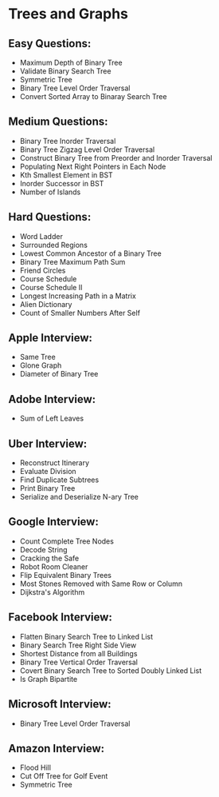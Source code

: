 # Trees and Graphs


## Easy Questions:

+ Maximum Depth of Binary Tree
+ Validate Binary Search Tree
+ Symmetric Tree
+ Binary Tree Level Order Traversal
+ Convert Sorted Array to Binaray Search Tree

## Medium Questions:

+ Binary Tree Inorder Traversal
+ Binary Tree Zigzag Level Order Traversal
+ Construct Binary Tree from Preorder and Inorder Traversal
+ Populating Next Right Pointers in Each Node
+ Kth Smallest Element in BST
+ Inorder Successor in BST
+ Number of Islands

## Hard Questions:

+ Word Ladder
+ Surrounded Regions
+ Lowest Common Ancestor of a Binary Tree
+ Binary Tree Maximum Path Sum
+ Friend Circles
+ Course Schedule
+ Course Schedule II
+ Longest Increasing Path in a Matrix
+ Alien Dictionary
+ Count of Smaller Numbers After Self

## Apple Interview:

+ Same Tree
+ Glone Graph
+ Diameter of Binary Tree

## Adobe Interview:

+ Sum of Left Leaves

## Uber Interview:

+ Reconstruct Itinerary
+ Evaluate Division
+ Find Duplicate Subtrees
+ Print Binary Tree
+ Serialize and Deserialize N-ary Tree

## Google Interview:

+ Count Complete Tree Nodes
+ Decode String
+ Cracking the Safe
+ Robot Room Cleaner
+ Flip Equivalent Binary Trees
+ Most Stones Removed with Same Row or Column
+ Dijkstra's Algorithm

## Facebook Interview:

+ Flatten Binary Search Tree to Linked List
+ Binary Search Tree Right Side View
+ Shortest Distance from all Buildings
+ Binary Tree Vertical Order Traversal
+ Covert Binary Search Tree to Sorted Doubly Linked List
+ Is Graph Bipartite

## Microsoft Interview:

+ Binary Tree Level Order Traversal

## Amazon Interview:

+ Flood Hill
+ Cut Off Tree for Golf Event
+ Symmetric Tree